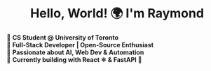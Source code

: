 <h1 align="center">Hello, World! 🌍 I'm Raymond</h1>

🔹 **CS Student @ University of Toronto**  
🔹 **Full-Stack Developer | Open-Source Enthusiast**  
🔹 **Passionate about AI, Web Dev & Automation**  
🔹 **Currently building with React ⚛️ & FastAPI 🚀**  
